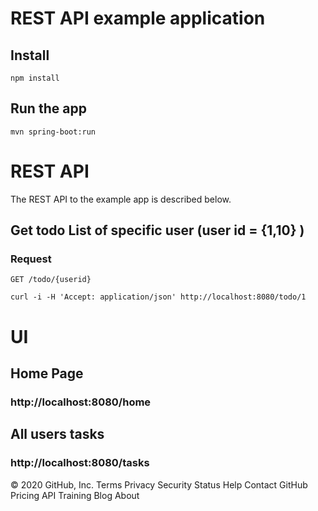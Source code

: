 
# REST API example application


## Install

    npm install

## Run the app

    mvn spring-boot:run


# REST API

The REST API to the example app is described below.

## Get todo List of specific user (user id = {1,10} )

### Request

`GET /todo/{userid}`

    curl -i -H 'Accept: application/json' http://localhost:8080/todo/1


# UI

## Home Page

### http://localhost:8080/home

## All users tasks 

### http://localhost:8080/tasks


© 2020 GitHub, Inc.
Terms
Privacy
Security
Status
Help
Contact GitHub
Pricing
API
Training
Blog
About
